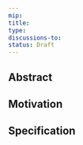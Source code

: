 ```yaml
---
mip: 
title:
type: 
discussions-to: 
status: Draft
---
```


## Abstract

## Motivation

## Specification
